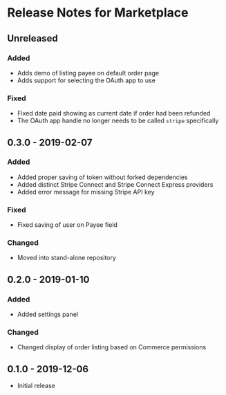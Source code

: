 # Release Notes for Marketplace

## Unreleased

### Added
- Adds demo of listing payee on default order page
- Adds support for selecting the OAuth app to use

### Fixed
- Fixed date paid showing as current date if order had been refunded
- The OAuth app handle no longer needs to be called `stripe` specifically

## 0.3.0 - 2019-02-07

### Added
- Added proper saving of token without forked dependencies
- Added distinct Stripe Connect and Stripe Connect Express providers
- Added error message for missing Stripe API key

### Fixed
- Fixed saving of user on Payee field

### Changed
- Moved into stand-alone repository

## 0.2.0 - 2019-01-10

### Added
- Added settings panel

### Changed
- Changed display of order listing based on Commerce permissions

## 0.1.0 - 2019-12-06

- Initial release
